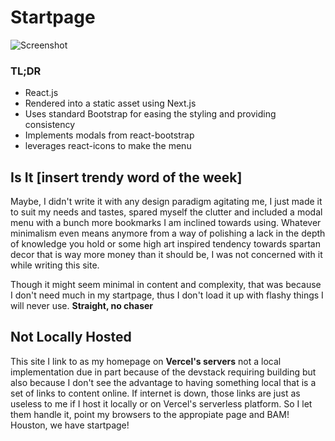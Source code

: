 # Startpage

![Screenshot](screemshot.png)

### TL;DR

- React.js
- Rendered into a static asset using Next.js
- Uses standard Bootstrap for easing the styling and providing consistency
- Implements modals from react-bootstrap
- leverages react-icons to make the menu

## Is It [insert trendy word of the week]

Maybe, I didn't write it with any design paradigm agitating me, I just made it to suit my needs and tastes, spared myself the clutter and included a modal menu with a bunch more bookmarks I am inclined towards using. Whatever minimalism even means anymore from a way of polishing a lack in the depth of knowledge you hold or some high art inspired tendency towards spartan decor that is way more money than it should be, I was not concerned with it while writing this site. 

Though it might seem minimal in content and complexity, that was because I don't need much in my startpage, thus I don't load it up with flashy things I will never use. **Straight, no chaser**

## Not Locally Hosted
This site I link to as my homepage on **Vercel's servers** not a local implementation due in part because of the devstack requiring building but also because I don't see the advantage to having something local that is a set of links to content online. If internet is down, those links are just as useless to me if I host it locally or on Vercel's serverless platform. So I let them handle it, point my browsers to the appropiate page and BAM! Houston, we have startpage! 
